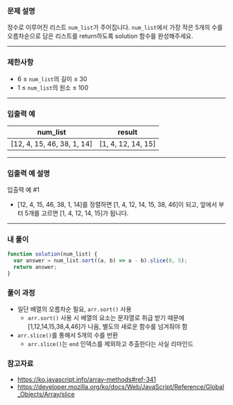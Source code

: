 ### **문제 설명**

정수로 이루어진 리스트 `num_list`가 주어집니다. `num_list`에서 가장 작은 5개의 수를 오름차순으로 담은 리스트를 return하도록 solution 함수를 완성해주세요.

---

### 제한사항

- 6 ≤ `num_list`의 길이 ≤ 30
- 1 ≤ `num_list`의 원소 ≤ 100

---

### 입출력 예

| num_list                   | result             |
| -------------------------- | ------------------ |
| [12, 4, 15, 46, 38, 1, 14] | [1, 4, 12, 14, 15] |

---

### 입출력 예 설명

입출력 예 #1

- [12, 4, 15, 46, 38, 1, 14]를 정렬하면 [1, 4, 12, 14, 15, 38, 46]이 되고, 앞에서 부터 5개를 고르면 [1, 4, 12, 14, 15]가 됩니다.

---

### 내 풀이

```jsx
function solution(num_list) {
  var answer = num_list.sort((a, b) => a - b).slice(0, 5);
  return answer;
}
```

### 풀이 과정

- 일단 배열의 오름차순 필요, `arr.sort()` 사용
  - `arr.sort()` 사용 시 배열의 요소는 문자열로 취급 받기 때문에 [1,12,14,15,38,4,46]가 나옴, 별도의 새로운 함수를 넘겨줘야 함
- `arr.slice()`를 통해서 5개의 수를 반환
  - `arr.slice()`는 `end` 인덱스를 제외하고 추출한다는 사실 리마인드

### 참고자료

- https://ko.javascript.info/array-methods#ref-341
- https://developer.mozilla.org/ko/docs/Web/JavaScript/Reference/Global_Objects/Array/slice
